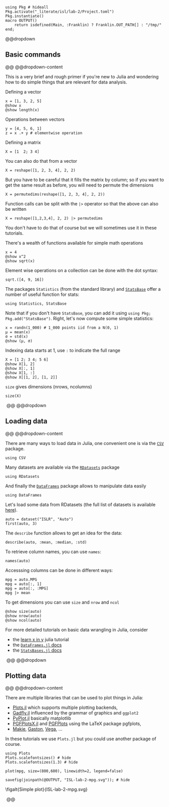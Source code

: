 <!--This file was generated, do not modify it.-->
````julia:ex1
using Pkg # hideall
Pkg.activate("_literate/isl/lab-2/Project.toml")
Pkg.instantiate()
macro OUTPUT()
    return isdefined(Main, :Franklin) ? Franklin.OUT_PATH[] : "/tmp/"
end;
````

@@dropdown
## Basic commands
@@
@@dropdown-content

This is a very brief and rough primer if you're new to Julia and wondering how to do simple things that are relevant for data analysis.

Defining a vector

````julia:ex2
x = [1, 3, 2, 5]
@show x
@show length(x)
````

Operations between vectors

````julia:ex3
y = [4, 5, 6, 1]
z = x .+ y # elementwise operation
````

Defining a matrix

````julia:ex4
X = [1  2; 3 4]
````

You can also do that from a vector

````julia:ex5
X = reshape([1, 2, 3, 4], 2, 2)
````

But you have to be careful that it fills the matrix by column; so if you want to get the same result as before, you will need to permute the dimensions

````julia:ex6
X = permutedims(reshape([1, 2, 3, 4], 2, 2))
````

Function calls can be split with the `|>` operator so that the above can also be written

````julia:ex7
X = reshape([1,2,3,4], 2, 2) |> permutedims
````

You don't have to do that of course but we will sometimes use it in these tutorials.

There's a wealth of functions available for simple math operations

````julia:ex8
x = 4
@show x^2
@show sqrt(x)
````

Element wise operations on a collection can be done with the dot syntax:

````julia:ex9
sqrt.([4, 9, 16])
````

The packages `Statistics` (from the standard library) and [`StatsBase`](https://github.com/JuliaStats/StatsBase.jl) offer a number of useful function for stats:

````julia:ex10
using Statistics, StatsBase
````

Note that if you don't have `StatsBase`, you can add it using `using Pkg; Pkg.add("StatsBase")`.
Right, let's now compute some simple statistics:

````julia:ex11
x = randn(1_000) # 1_000 points iid from a N(0, 1)
μ = mean(x)
σ = std(x)
@show (μ, σ)
````

Indexing data starts at 1, use `:` to indicate the full range

````julia:ex12
X = [1 2; 3 4; 5 6]
@show X[1, 2]
@show X[:, 1]
@show X[1, :]
@show X[[1, 2], [1, 2]]
````

`size` gives dimensions (nrows, ncolumns)

````julia:ex13
size(X)
````

‎
@@
@@dropdown
## Loading data
@@
@@dropdown-content

There are many ways to load data in Julia, one convenient one is via the [`CSV`](https://github.com/JuliaData/CSV.jl) package.

````julia:ex14
using CSV
````

Many datasets are available via the [`RDatasets`](https://github.com/JuliaStats/RDatasets.jl) package

````julia:ex15
using RDatasets
````

And finally the [`DataFrames`](https://github.com/JuliaData/DataFrames.jl) package allows to manipulate data easily

````julia:ex16
using DataFrames
````

Let's load some data from RDatasets (the full list of datasets is available [here](http://vincentarelbundock.github.io/Rdatasets/datasets.html)).

````julia:ex17
auto = dataset("ISLR", "Auto")
first(auto, 3)
````

The `describe` function allows to get an idea for the data:

````julia:ex18
describe(auto, :mean, :median, :std)
````

To retrieve column names, you can use `names`:

````julia:ex19
names(auto)
````

Accesssing columns can be done in different ways:

````julia:ex20
mpg = auto.MPG
mpg = auto[:, 1]
mpg = auto[:, :MPG]
mpg |> mean
````

To get dimensions you can use `size` and `nrow` and `ncol`

````julia:ex21
@show size(auto)
@show nrow(auto)
@show ncol(auto)
````

For more detailed tutorials on basic data wrangling in Julia, consider

* the [learn x in y](https://learnxinyminutes.com/docs/julia/) julia tutorial
* the [`DataFrames.jl` docs](http://juliadata.github.io/DataFrames.jl/latest/)
* the [`StatsBases.jl` docs](https://juliastats.org/StatsBase.jl/latest/)

‎
@@
@@dropdown
## Plotting data
@@
@@dropdown-content

There are multiple libraries that can be used to  plot things in Julia:

* [Plots.jl](https://github.com/JuliaPlots/Plots.jl) which supports multiple plotting backends,
* [Gadfly.jl](https://github.com/GiovineItalia/Gadfly.jl) influenced by the grammar of graphics and `ggplot2`
* [PyPlot.jl](https://github.com/JuliaPy/PyPlot.jl) basically matplotlib
* [PGFPlotsX.jl](https://github.com/KristofferC/PGFPlotsX.jl) and [PGFPlots](https://github.com/JuliaTeX/PGFPlots.jl) using the LaTeX package  pgfplots,
* [Makie](https://github.com/JuliaPlots/Makie.jl), [Gaston](https://github.com/mbaz/Gaston.jl), [Vega](https://github.com/queryverse/VegaLite.jl), ...

In these tutorials we use `Plots.jl` but you could use another package of course.

````julia:ex22
using Plots
Plots.scalefontsizes() # hide
Plots.scalefontsizes(1.3) # hide

plot(mpg, size=(800,600), linewidth=2, legend=false)

savefig(joinpath(@OUTPUT, "ISL-lab-2-mpg.svg")); # hide
````

\figalt{Simple plot}{ISL-lab-2-mpg.svg}

‎
@@

